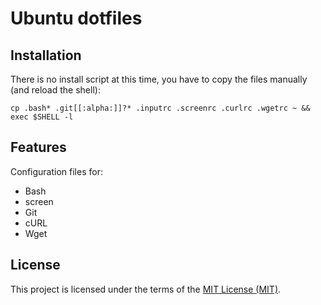 # Ubuntu dotfiles

## Installation

There is no install script at this time, you have to copy the files manually
(and reload the shell):

  ```shell
  cp .bash* .git[[:alpha:]]?* .inputrc .screenrc .curlrc .wgetrc ~ && exec $SHELL -l
  ```

## Features

Configuration files for:

* Bash
* screen
* Git
* cURL
* Wget

## License

This project is licensed under the terms of the [MIT License (MIT)](LICENSE).
